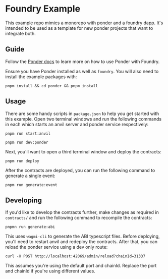 # Foundry Example

This example repo mimics a monorepo with ponder and a foundry dapp. It's intended to be used as a template for new ponder projects that want to integrate both.

## Guide

Follow the [Ponder docs](https://ponder.sh) to learn more on how to use Ponder with Foundry.

Ensure you have Ponder installed as well as `foundry`. You will also need to install the example packages with:

```shell
pnpm install && cd ponder && pnpm install
```

## Usage

There are some handy scripts in `package.json` to help you get started with this example. Open two terminal windows and run the following commands in each which starts an anvil server and ponder service respectively:

```shell
pnpm run start:anvil
```

```shell
pnpm run dev:ponder
```

Next, you'll want to open a third terminal window and deploy the contracts:

```shell
pnpm run deploy
```

After the contracts are deployed, you can run the following command to generate a single event:

```shell
pnpm run generate:event
```

## Developing

If you'd like to develop the contracts further, make changes as required in `contracts/` and run the following command to recompile the contracts:

```shell
pnpmn run generate:abi
```

This uses `wagmi-cli` to generate the ABI typescript files. Before deploying, you'll need to restart anvil and redeploy the contracts. After that, you can reload the ponder service using a dev only route:

```shell
curl -X POST http://localhost:42069/admin/reload?chainId=31337
```

This assumes you're using the default port and chainId. Replace the port and chainId if you're using different values.
